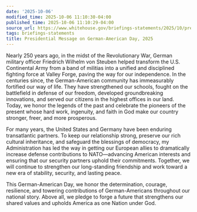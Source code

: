 ```yaml
---
date: '2025-10-06'
modified_time: 2025-10-06 11:10:30-04:00
published_time: 2025-10-06 11:10:29-04:00
source_url: https://www.whitehouse.gov/briefings-statements/2025/10/presidential-message-on-german-american-day-2025/
tags: briefings-statements
title: Presidential Message on German-American Day, 2025
---
```

 
Nearly 250 years ago, in the midst of the Revolutionary War, German
military officer Friedrich Wilhelm von Steuben helped transform the U.S.
Continental Army from a band of militias into a unified and disciplined
fighting force at Valley Forge, paving the way for our independence. In
the centuries since, the German-American community has immeasurably
fortified our way of life. They have strengthened our schools, fought on
the battlefield in defense of our freedom, developed groundbreaking
innovations, and served our citizens in the highest offices in our land.
Today, we honor the legends of the past and celebrate the pioneers of
the present whose hard work, ingenuity, and faith in God make our
country stronger, freer, and more prosperous.

For many years, the United States and Germany have been enduring
transatlantic partners. To keep our relationship strong, preserve our
rich cultural inheritance, and safeguard the blessings of democracy, my
Administration has led the way in getting our European allies to
dramatically increase defense contributions to NATO—advancing American
interests and ensuring that our security partners uphold their
commitments. Together, we will continue to strengthen our long-standing
friendship and work toward a new era of stability, security, and lasting
peace.

This German-American Day, we honor the determination, courage,
resilience, and towering contributions of German-Americans throughout
our national story. Above all, we pledge to forge a future that
strengthens our shared values and upholds America as one Nation under
God.
